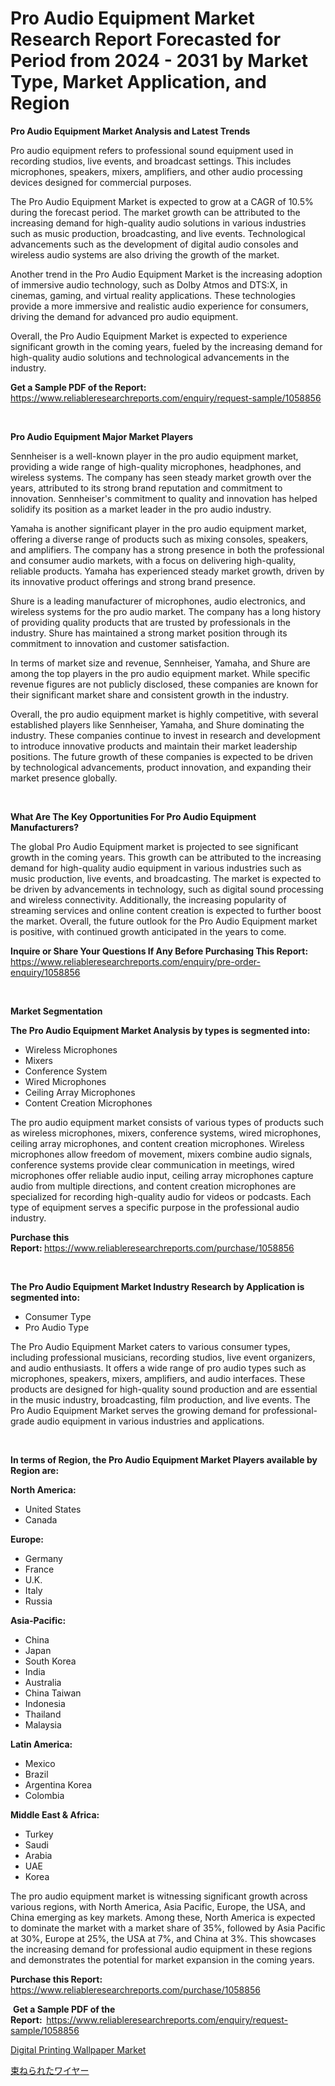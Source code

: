 <p><h1>Pro Audio Equipment Market Research Report Forecasted for Period from 2024 -  2031 by Market Type, Market Application, and Region</h1></p><p><strong>Pro Audio Equipment Market Analysis and Latest Trends</strong></p>
<p><p>Pro audio equipment refers to professional sound equipment used in recording studios, live events, and broadcast settings. This includes microphones, speakers, mixers, amplifiers, and other audio processing devices designed for commercial purposes.</p><p>The Pro Audio Equipment Market is expected to grow at a CAGR of 10.5% during the forecast period. The market growth can be attributed to the increasing demand for high-quality audio solutions in various industries such as music production, broadcasting, and live events. Technological advancements such as the development of digital audio consoles and wireless audio systems are also driving the growth of the market.</p><p>Another trend in the Pro Audio Equipment Market is the increasing adoption of immersive audio technology, such as Dolby Atmos and DTS:X, in cinemas, gaming, and virtual reality applications. These technologies provide a more immersive and realistic audio experience for consumers, driving the demand for advanced pro audio equipment.</p><p>Overall, the Pro Audio Equipment Market is expected to experience significant growth in the coming years, fueled by the increasing demand for high-quality audio solutions and technological advancements in the industry.</p></p>
<p><strong>Get a Sample PDF of the Report:&nbsp;</strong> <a href="https://www.reliableresearchreports.com/enquiry/request-sample/1058856">https://www.reliableresearchreports.com/enquiry/request-sample/1058856</a></p>
<p>&nbsp;</p>
<p><strong>Pro Audio Equipment Major Market Players</strong></p>
<p><p>Sennheiser is a well-known player in the pro audio equipment market, providing a wide range of high-quality microphones, headphones, and wireless systems. The company has seen steady market growth over the years, attributed to its strong brand reputation and commitment to innovation. Sennheiser's commitment to quality and innovation has helped solidify its position as a market leader in the pro audio industry.</p><p>Yamaha is another significant player in the pro audio equipment market, offering a diverse range of products such as mixing consoles, speakers, and amplifiers. The company has a strong presence in both the professional and consumer audio markets, with a focus on delivering high-quality, reliable products. Yamaha has experienced steady market growth, driven by its innovative product offerings and strong brand presence.</p><p>Shure is a leading manufacturer of microphones, audio electronics, and wireless systems for the pro audio market. The company has a long history of providing quality products that are trusted by professionals in the industry. Shure has maintained a strong market position through its commitment to innovation and customer satisfaction.</p><p>In terms of market size and revenue, Sennheiser, Yamaha, and Shure are among the top players in the pro audio equipment market. While specific revenue figures are not publicly disclosed, these companies are known for their significant market share and consistent growth in the industry.</p><p>Overall, the pro audio equipment market is highly competitive, with several established players like Sennheiser, Yamaha, and Shure dominating the industry. These companies continue to invest in research and development to introduce innovative products and maintain their market leadership positions. The future growth of these companies is expected to be driven by technological advancements, product innovation, and expanding their market presence globally.</p></p>
<p>&nbsp;</p>
<p><strong>What Are The Key Opportunities For Pro Audio Equipment Manufacturers?</strong></p>
<p><p>The global Pro Audio Equipment market is projected to see significant growth in the coming years. This growth can be attributed to the increasing demand for high-quality audio equipment in various industries such as music production, live events, and broadcasting. The market is expected to be driven by advancements in technology, such as digital sound processing and wireless connectivity. Additionally, the increasing popularity of streaming services and online content creation is expected to further boost the market. Overall, the future outlook for the Pro Audio Equipment market is positive, with continued growth anticipated in the years to come.</p></p>
<p><strong>Inquire or Share Your Questions If Any Before Purchasing This Report:</strong> <a href="https://www.reliableresearchreports.com/enquiry/pre-order-enquiry/1058856">https://www.reliableresearchreports.com/enquiry/pre-order-enquiry/1058856</a></p>
<p>&nbsp;</p>
<p><strong>Market Segmentation</strong></p>
<p><strong>The Pro Audio Equipment Market Analysis by types is segmented into:</strong></p>
<p><ul><li>Wireless Microphones</li><li>Mixers</li><li>Conference System</li><li>Wired Microphones</li><li>Ceiling Array Microphones</li><li>Content Creation Microphones</li></ul></p>
<p><p>The pro audio equipment market consists of various types of products such as wireless microphones, mixers, conference systems, wired microphones, ceiling array microphones, and content creation microphones. Wireless microphones allow freedom of movement, mixers combine audio signals, conference systems provide clear communication in meetings, wired microphones offer reliable audio input, ceiling array microphones capture audio from multiple directions, and content creation microphones are specialized for recording high-quality audio for videos or podcasts. Each type of equipment serves a specific purpose in the professional audio industry.</p></p>
<p><strong>Purchase this Report:&nbsp;</strong><a href="https://www.reliableresearchreports.com/purchase/1058856">https://www.reliableresearchreports.com/purchase/1058856</a></p>
<p>&nbsp;</p>
<p><strong>The Pro Audio Equipment Market Industry Research by Application is segmented into:</strong></p>
<p><ul><li>Consumer Type</li><li>Pro Audio Type</li></ul></p>
<p><p>The Pro Audio Equipment Market caters to various consumer types, including professional musicians, recording studios, live event organizers, and audio enthusiasts. It offers a wide range of pro audio types such as microphones, speakers, mixers, amplifiers, and audio interfaces. These products are designed for high-quality sound production and are essential in the music industry, broadcasting, film production, and live events. The Pro Audio Equipment Market serves the growing demand for professional-grade audio equipment in various industries and applications.</p></p>
<p>&nbsp;</p>
<p><strong>In terms of Region, the Pro Audio Equipment Market Players available by Region are:</strong></p>
<p>
    <p> <strong> North America: </strong>
        <ul>
            <li>United States</li>
            <li>Canada</li>
        </ul>
        </p> 
    <p> <strong> Europe: </strong>
        <ul>
            <li>Germany</li>
            <li>France</li>
            <li>U.K.</li>
            <li>Italy</li>
            <li>Russia</li>
        </ul>
        </p> 
    <p> <strong> Asia-Pacific: </strong>
        <ul>
            <li>China</li>
            <li>Japan</li>
            <li>South Korea</li>
            <li>India</li>
            <li>Australia</li>
            <li>China Taiwan</li>
            <li>Indonesia</li>
            <li>Thailand</li>
            <li>Malaysia</li>
        </ul>
        </p> 
    <p> <strong> Latin America: </strong>
        <ul>
            <li>Mexico</li>
            <li>Brazil</li>
            <li>Argentina Korea</li>
            <li>Colombia</li>
        </ul>
        </p> 
    <p> <strong> Middle East & Africa: </strong>
        <ul>
            <li>Turkey</li>
            <li>Saudi</li>
            <li>Arabia</li>
            <li>UAE</li>
            <li>Korea</li>
        </ul>
    </p>
    </p>
<p><p>The pro audio equipment market is witnessing significant growth across various regions, with North America, Asia Pacific, Europe, the USA, and China emerging as key markets. Among these, North America is expected to dominate the market with a market share of 35%, followed by Asia Pacific at 30%, Europe at 25%, the USA at 7%, and China at 3%. This showcases the increasing demand for professional audio equipment in these regions and demonstrates the potential for market expansion in the coming years.</p></p>
<p><strong>Purchase this Report: </strong><a href="https://www.reliableresearchreports.com/purchase/1058856">https://www.reliableresearchreports.com/purchase/1058856</a></p>
<p>&nbsp;<strong>Get a Sample PDF of the Report:&nbsp;&nbsp;</strong><a href="https://www.reliableresearchreports.com/enquiry/request-sample/1058856">https://www.reliableresearchreports.com/enquiry/request-sample/1058856</a></p>
<p><strong></strong></p>
<p><p><a href="https://github.com/BryceTownsendr/Market-Research-Report-List-4/blob/main/digital-printing-wallpaper-market.md">Digital Printing Wallpaper Market</a></p><p><a href="https://github.com/ksxzwxabcuynh011/Market-Research-Report-List-1/blob/main/25671885318.md">束ねられたワイヤー</a></p></p>